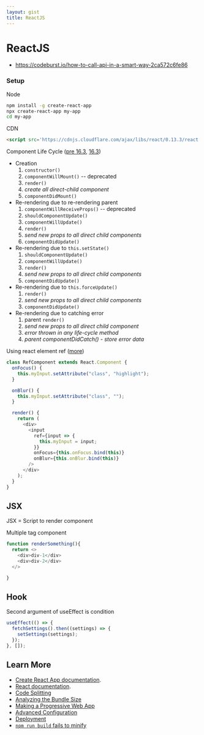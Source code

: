 ```yaml
---
layout: gist
title: ReactJS
---
```


# ReactJS

- <https://codeburst.io/how-to-call-api-in-a-smart-way-2ca572c6fe86>

### Setup

Node
```sh   
npm install -g create-react-app
npx create-react-app my-app
cd my-app
```

CDN
```html
<script src='https://cdnjs.cloudflare.com/ajax/libs/react/0.13.3/react.js'></script>
```

Component Life Cycle ([pre 16.3](https://medium.com/@baphemot/understanding-reactjs-component-life-cycle-823a640b3e8d), [16.3](https://medium.com/@baphemot/understanding-react-react-16-3-component-life-cycle-23129bc7a705)) 
- Creation
  1. `constructor()`
  2. `componentWillMount()` -- deprecated 
  3. `render()`
  4. *create all direct-child component*
  5. `componentDidMount()`
- Re-rendering due to re-rendering parent
  1. `componentWillReceiveProps()` -- deprecated
  2. `shouldComponentUpdate()`
  3. `componentWillUpdate()`
  4. `render()`
  5. *send new props to all direct child components*
  6. `componentDidUpdate()`
- Re-rendering due to `this.setState()`
  1. `shouldComponentUpdate()`
  2. `componentWillUpdate()`
  3. `render()`
  4. *send new props to all direct child components*
  5. `componentDidUpdate()`
- Re-rendering due to `this.forceUpdate()`
  1. `render()`
  2. *send new props to all direct child components*
  3. `componentDidUpdate()`
- Re-rendering due to catching error
  1. parent `render()`
  2. *send new props to all direct child component*
  3. *error thrown in any life-cycle method*
  4. *parent componentDidCatch() - store error data*

Using react element ref ([more](https://www.javascriptstuff.com/use-refs-not-ids/))
```js
class RefComponent extends React.Component {
  onFocus() {
    this.myInput.setAttribute("class", "highlight");
  }

  onBlur() {
    this.myInput.setAttribute("class", "");
  }

  render() {
    return (
      <div>
        <input
          ref={input => {
            this.myInput = input;
          }}
          onFocus={this.onFocus.bind(this)}
          onBlur={this.onBlur.bind(this)}
        />
      </div>
    );
  }
}
```

## JSX

JSX = Script to render component

Multiple tag component
```js
function renderSomething(){
  return <>
    <div>div-1</div>
    <div>div-2</div>
  </>

}
```


## Hook

Second argument of useEffect is condition
```js
useEffect(() => {
  fetchSettings().then((settings) => {
    setSettings(settings);
  });
}, []);
```

## Learn More

- [Create React App documentation](https://facebook.github.io/create-react-app/docs/getting-started).
- [React documentation](https://reactjs.org/).
- [Code Splitting](https://facebook.github.io/create-react-app/docs/code-splitting)
- [Analyzing the Bundle Size](https://facebook.github.io/create-react-app/docs/analyzing-the-bundle-size)
- [Making a Progressive Web App](https://facebook.github.io/create-react-app/docs/making-a-progressive-web-app)
- [Advanced Configuration](https://facebook.github.io/create-react-app/docs/advanced-configuration)
- [Deployment](https://facebook.github.io/create-react-app/docs/deployment)
- [`npm run build` fails to minify](https://facebook.github.io/create-react-app/docs/troubleshooting#npm-run-build-fails-to-minify)
